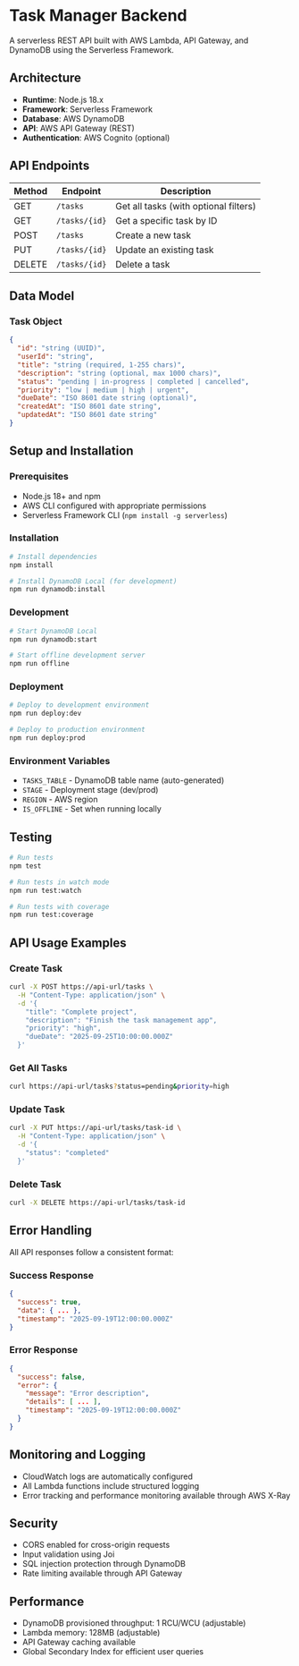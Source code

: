 # Task Manager Backend

A serverless REST API built with AWS Lambda, API Gateway, and DynamoDB using the Serverless Framework.

## Architecture

- **Runtime**: Node.js 18.x
- **Framework**: Serverless Framework
- **Database**: AWS DynamoDB
- **API**: AWS API Gateway (REST)
- **Authentication**: AWS Cognito (optional)

## API Endpoints

| Method | Endpoint      | Description                           |
| ------ | ------------- | ------------------------------------- |
| GET    | `/tasks`      | Get all tasks (with optional filters) |
| GET    | `/tasks/{id}` | Get a specific task by ID             |
| POST   | `/tasks`      | Create a new task                     |
| PUT    | `/tasks/{id}` | Update an existing task               |
| DELETE | `/tasks/{id}` | Delete a task                         |

## Data Model

### Task Object

```json
{
  "id": "string (UUID)",
  "userId": "string",
  "title": "string (required, 1-255 chars)",
  "description": "string (optional, max 1000 chars)",
  "status": "pending | in-progress | completed | cancelled",
  "priority": "low | medium | high | urgent",
  "dueDate": "ISO 8601 date string (optional)",
  "createdAt": "ISO 8601 date string",
  "updatedAt": "ISO 8601 date string"
}
```

## Setup and Installation

### Prerequisites

- Node.js 18+ and npm
- AWS CLI configured with appropriate permissions
- Serverless Framework CLI (`npm install -g serverless`)

### Installation

```bash
# Install dependencies
npm install

# Install DynamoDB Local (for development)
npm run dynamodb:install
```

### Development

```bash
# Start DynamoDB Local
npm run dynamodb:start

# Start offline development server
npm run offline
```

### Deployment

```bash
# Deploy to development environment
npm run deploy:dev

# Deploy to production environment
npm run deploy:prod
```

### Environment Variables

- `TASKS_TABLE` - DynamoDB table name (auto-generated)
- `STAGE` - Deployment stage (dev/prod)
- `REGION` - AWS region
- `IS_OFFLINE` - Set when running locally

## Testing

```bash
# Run tests
npm test

# Run tests in watch mode
npm run test:watch

# Run tests with coverage
npm run test:coverage
```

## API Usage Examples

### Create Task

```bash
curl -X POST https://api-url/tasks \
  -H "Content-Type: application/json" \
  -d '{
    "title": "Complete project",
    "description": "Finish the task management app",
    "priority": "high",
    "dueDate": "2025-09-25T10:00:00.000Z"
  }'
```

### Get All Tasks

```bash
curl https://api-url/tasks?status=pending&priority=high
```

### Update Task

```bash
curl -X PUT https://api-url/tasks/task-id \
  -H "Content-Type: application/json" \
  -d '{
    "status": "completed"
  }'
```

### Delete Task

```bash
curl -X DELETE https://api-url/tasks/task-id
```

## Error Handling

All API responses follow a consistent format:

### Success Response

```json
{
  "success": true,
  "data": { ... },
  "timestamp": "2025-09-19T12:00:00.000Z"
}
```

### Error Response

```json
{
  "success": false,
  "error": {
    "message": "Error description",
    "details": [ ... ],
    "timestamp": "2025-09-19T12:00:00.000Z"
  }
}
```

## Monitoring and Logging

- CloudWatch logs are automatically configured
- All Lambda functions include structured logging
- Error tracking and performance monitoring available through AWS X-Ray

## Security

- CORS enabled for cross-origin requests
- Input validation using Joi
- SQL injection protection through DynamoDB
- Rate limiting available through API Gateway

## Performance

- DynamoDB provisioned throughput: 1 RCU/WCU (adjustable)
- Lambda memory: 128MB (adjustable)
- API Gateway caching available
- Global Secondary Index for efficient user queries
